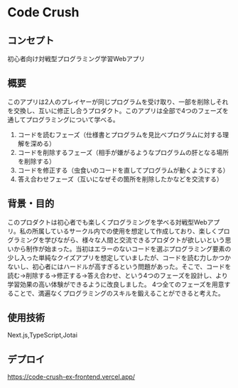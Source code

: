 # Code Crush
## コンセプト
初心者向け対戦型プログラミング学習Webアプリ

## 概要

このアプリは2人のプレイヤーが同じプログラムを受け取り、一部を削除しそれを交換し、互いに修正し合うプロダクト。このアプリは全部で4つのフェーズを通してプログラミングについて学べる。
1. コードを読むフェーズ（仕様書とプログラムを見比べプログラムに対する理解を深める）
2. コードを削除するフェーズ（相手が嫌がるようなプログラムの肝となる場所を削除する）
3. コードを修正する（虫食いのコードを直してプログラムが動くようにする）
4. 答え合わせフェーズ（互いになぜその箇所を削除したかなどを交流する）

## 背景・目的

このプロダクトは初心者でも楽しくプログラミングを学べる対戦型Webアプリ。私の所属しているサークル内での使用を想定して作成しており、楽しくプログラミングを学びながら、様々な人間と交流できるプロダクトが欲しいという思いから制作が始まった。当初はエラーのないコードを選ぶプログラミング要素の少し入った単純なクイズアプリを想定していましたが、コードを読む力しかつかないし、初心者にはハードルが高すぎるという問題があった。そこで、コードを読む→削除する→修正する→答え合わせ、という4つのフェーズを設計し、より学習効果の高い体験ができるように改良しました。
4つ全てのフェーズを用意することで、満遍なくプログラミングのスキルを鍛えることができると考えた。

## 使用技術
Next.js,TypeScript,Jotai

## デプロイ
https://code-crush-ex-frontend.vercel.app/
